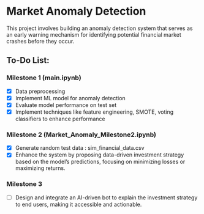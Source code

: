 # Market Anomaly Detection

This project involves building an anomaly detection system that serves as an early warning mechanism for identifying potential financial market crashes before they occur.

## To-Do List:
### Milestone 1 (main.ipynb)
- [x] Data preprocessing
- [x] Implement ML model for anomaly detection
- [x] Evaluate model performance on test set
- [x] Implement techniques like feature engineering, SMOTE, voting classifiers to enhance performance

### Milestone 2 (Market_Anomaly_Milestone2.ipynb)
- [x] Generate random test data : sim_financial_data.csv
- [x] Enhance the system by proposing data-driven investment strategy based on the model’s predictions, focusing on minimizing losses or maximizing returns.

### Milestone 3
- [ ] Design and integrate an AI-driven bot to explain the investment strategy to end users, making it accessible and actionable.
